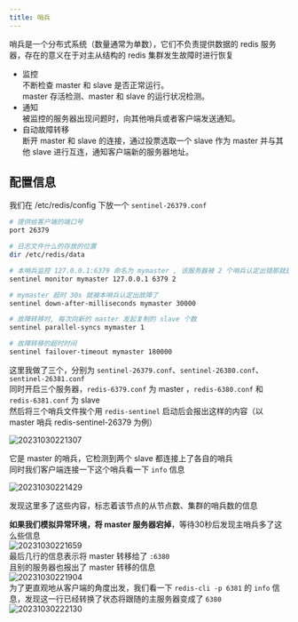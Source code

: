 ```yaml
---
title: 哨兵
---
```


哨兵是一个分布式系统（数量通常为单数），它们不负责提供数据的 redis 服务器，存在的意义在于对主从结构的 redis 集群发生故障时进行恢复  
- 监控<br/>不断检查 master 和 slave 是否正常运行。<br/>master 存活检测、master 和 slave 的运行状况检测。
- 通知<br/>被监控的服务器出现问题时，向其他哨兵或者客户端发送通知。
- 自动故障转移<br/>断开 master 和 slave 的连接，通过投票选取一个 slave 作为 master 并与其他 slave 进行互连，通知客户端新的服务器地址。

## 配置信息

我们在 /etc/redis/config 下放一个 `sentinel-26379.conf`  

```sh
# 提供给客户端的端口号
port 26379

# 日志文件什么的存放的位置
dir /etc/redis/data

# 本哨兵监控 127.0.0.1:6379 命名为 mymaster , 该服务器被 2 个哨兵认定出错那就是出错了
sentinel monitor mymaster 127.0.0.1 6379 2

# mymaster 超时 30s 就被本哨兵认定出故障了
sentinel down-after-milliseconds mymaster 30000

# 故障转移时, 每次向新的 master 发起复制的 slave 个数
sentinel parallel-syncs mymaster 1

# 故障转移的超时时间
sentinel failover-timeout mymaster 180000
```

这里我做了三个，分别为 `sentinel-26379.conf`、`sentinel-26380.conf`、`sentinel-26381.conf`  
同时开启三个服务器，`redis-6379.conf` 为 master ，`redis-6380.conf` 和 `redis-6381.conf` 为 slave  
然后将三个哨兵文件挨个用 `redis-sentinel` 启动后会报出这样的内容（以 master 哨兵 redis-sentinel-26379 为例）  

![20231030221307](https://cr-demo-blog-1308117710.cos.ap-nanjing.myqcloud.com/chivas-regal/20231030221307.png)

它是 master 的哨兵，它检测到两个 slave 都连接上了各自的哨兵  
同时我们客户端连接一下这个哨兵看一下 `info` 信息  

![20231030221429](https://cr-demo-blog-1308117710.cos.ap-nanjing.myqcloud.com/chivas-regal/20231030221429.png)

发现这里多了这些内容，标志着该节点的从节点数、集群的哨兵数的信息  

**如果我们模拟异常环境，将 master 服务器宕掉**，等待30秒后发现主哨兵多了这么些信息      
![20231030221659](https://cr-demo-blog-1308117710.cos.ap-nanjing.myqcloud.com/chivas-regal/20231030221659.png)  
最后几行的信息表示将 master 转移给了 `:6380`  
且别的服务器也报出了 master 转移的信息  
![20231030221904](https://cr-demo-blog-1308117710.cos.ap-nanjing.myqcloud.com/chivas-regal/20231030221904.png)  
为了更直观地从客户端的角度出发，我们看一下 `redis-cli -p 6381` 的 `info` 信息，发现这一行已经转换了状态将跟随的主服务器变成了 `6380`  
![20231030222130](https://cr-demo-blog-1308117710.cos.ap-nanjing.myqcloud.com/chivas-regal/20231030222130.png)  
